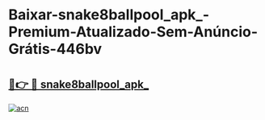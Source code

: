 # Baixar-snake8ballpool_apk_-Premium-Atualizado-Sem-Anúncio-Grátis-446bv

# <h2><a href="https://8x48nz.esa.edu.pl?src=snake8ballpool_apk_&ref=446bv">🔗👉 🔴 snake8ballpool_apk_</a></h2>

[![acn](https://github.com/user-attachments/assets/0f9c940e-d8b0-45ae-aac7-cd30a18b3e1c)](https://8x48nz.esa.edu.pl?src=snake8ballpool_apk_&ref=446bv)

